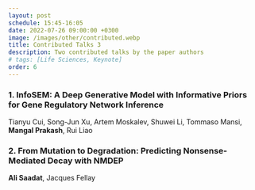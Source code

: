 ```yaml
---
layout: post
schedule: 15:45-16:05
date: 2022-07-26 09:00:00 +0300
image: /images/other/contributed.webp
title: Contributed Talks 3
description: Two contributed talks by the paper authors
# tags: [Life Sciences, Keynote]
order: 6
---
```


### 1. InfoSEM: A Deep Generative Model with Informative Priors for Gene Regulatory Network Inference
Tianyu Cui, Song-Jun Xu, Artem Moskalev, Shuwei Li, Tommaso Mansi, **Mangal Prakash**, Rui Liao

### 2. From Mutation to Degradation: Predicting Nonsense-Mediated Decay with NMDEP
**Ali Saadat**, Jacques Fellay